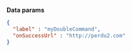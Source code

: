 **Data params**

```json
{
  "label" : "myDoubleCommand",
  "onSuccessUrl" : "http://perdu2.com"
}
```
